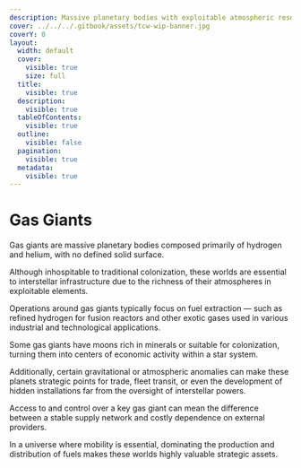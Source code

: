 ```yaml
---
description: Massive planetary bodies with exploitable atmospheric resources.
cover: ../../../.gitbook/assets/tcw-wip-banner.jpg
coverY: 0
layout:
  width: default
  cover:
    visible: true
    size: full
  title:
    visible: true
  description:
    visible: true
  tableOfContents:
    visible: true
  outline:
    visible: false
  pagination:
    visible: true
  metadata:
    visible: true
---
```


# Gas Giants

Gas giants are massive planetary bodies composed primarily of hydrogen and helium, with no defined solid surface.

Although inhospitable to traditional colonization, these worlds are essential to interstellar infrastructure due to the richness of their atmospheres in exploitable elements.

Operations around gas giants typically focus on fuel extraction — such as refined hydrogen for fusion reactors and other exotic gases used in various industrial and technological applications.

Some gas giants have moons rich in minerals or suitable for colonization, turning them into centers of economic activity within a star system.

Additionally, certain gravitational or atmospheric anomalies can make these planets strategic points for trade, fleet transit, or even the development of hidden installations far from the oversight of interstellar powers.

Access to and control over a key gas giant can mean the difference between a stable supply network and costly dependence on external providers.

In a universe where mobility is essential, dominating the production and distribution of fuels makes these worlds highly valuable strategic assets.
